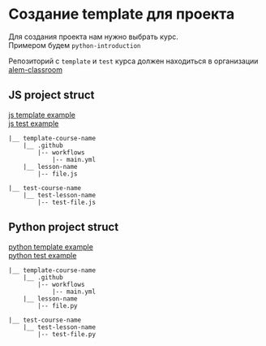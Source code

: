 # Создание template для проекта

Для создания проекта нам нужно выбрать курс. <br>
Примером будем `python-introduction`

Репозиторий с `template` и `test` курса должен находиться в организации [alem-classroom](https://github.com/alem-classroom)

## JS project struct
[js template example](https://github.com/alem-classroom/template-js-intro) <br>
[js test example](https://github.com/alem-classroom/test-js-intro)

```
|__ template-course-name
    |__ .github
        |-- workflows
            |-- main.yml
    |__ lesson-name
        |-- file.js
```

```
|__ test-course-name
    |__ test-lesson-name
        |-- test-file.js
```

## Python project struct
[python template example](https://github.com/alem-classroom/template-python-introduction) <br>
[python test example](https://github.com/alem-classroom/test-python-introduction)

```
|__ template-course-name
    |__ .github
        |-- workflows
            |-- main.yml
    |__ lesson-name
        |-- file.py
```

```
|__ test-course-name
    |__ test-lesson-name
        |-- test-file.py
```
